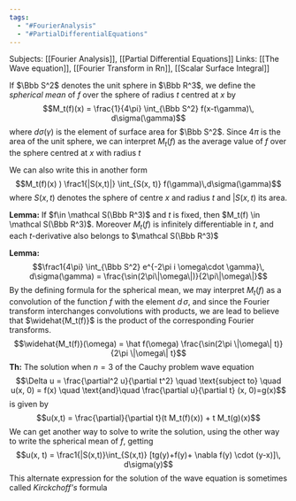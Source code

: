 ```yaml
---
tags:
  - "#FourierAnalysis"
  - "#PartialDifferentialEquations"
---
```

Subjects: [[Fourier Analysis]], [[Partial Differential Equations]]
Links: [[The Wave equation]], [[Fourier Transform in Rn]], [[Scalar Surface Integral]]

If $\Bbb S^2$ denotes the unit sphere in $\Bbb R^3$, we define the *spherical mean* of $f$ over the sphere of radius $t$ centred at $x$ by $$M_t(f)(x) = \frac{1}{4\pi} \int_{\Bbb S^2} f(x-t\gamma)\, d\sigma(\gamma)$$where $d\sigma(\gamma)$ is the element of surface area for $\Bbb S^2$. Since $4\pi$ is the area of the unit sphere, we can interpret $M_t(f)$ as the average value of $f$ over the sphere centred at $x$ with radius $t$

We can also write this in another form $$M_t(f)(x) ) \frac1{|S(x,t)|} \int_{S(x, t)} f(\gamma)\,d\sigma(\gamma)$$where $S(x, t)$ denotes the sphere of centre $x$ and radius $t$ and $|S(x, t)$ its area. 

**Lemma:** If $f\in \mathcal S(\Bbb R^3)$ and $t$ is fixed, then $M_t(f) \in \mathcal S(\Bbb R^3)$. Moreover $M_t(f)$ is infinitely differentiable in $t$, and each $t$-derivative also belongs to $\mathcal S(\Bbb R^3)$


**Lemma:** $$\frac1{4\pi} \int_{\Bbb S^2} e^{-2\pi i \omega\cdot \gamma}\, d\sigma(\gamma) = \frac{\sin(2\pi\|\omega\|)}{2\pi\|\omega\|}$$
By the defining formula for the spherical mean, we may interpret $M_t(f)$ as a convolution of the function $f$ with the element $d\,\sigma$, and since the Fourier transform interchanges convolutions with products, we are lead to believe that $\widehat{M_t(f)}$ is the product of the corresponding Fourier transforms. $$\widehat{M_t(f)}(\omega) = \hat f(\omega) \frac{\sin(2\pi \|\omega\| t)}{2\pi \|\omega\| t}$$
**Th:** The solution when $n = 3$ of the Cauchy problem wave equation $$\Delta u = \frac{\partial^2 u}{\partial t^2} \quad \text{subject to} \quad u(x, 0) = f(x) \quad \text{and}\quad \frac{\partial u}{\partial t} (x, 0)=g(x)$$
is given by $$u(x,t) = \frac{\partial}{\partial t}(t M_t(f)(x)) + t M_t(g)(x)$$
We can get another way to solve to write the solution, using the other way to write the spherical mean of $f$, getting $$u(x, t) = \frac1{|S(x,t)}\int_{S(x,t)} [tg(y)+f(y)+ \nabla f(y) \cdot (y-x)]\, d\sigma(y)$$
This alternate expression for the solution of the wave equation is sometimes called *Kirckchoff's* formula